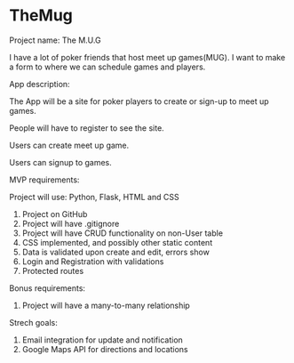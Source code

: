 # TheMug

Project name: The M.U.G



I have a lot of poker friends that host meet up games(MUG). I 
want to make a form to where we can schedule games and players.

App description:

The App will be a site for poker players to create or sign-up to meet up games.

People will have to register to see the site.

Users can create meet up game.

Users can signup to games.

MVP requirements:

Project will use: Python, Flask, HTML and CSS

1. Project on GitHub
2. Project will have .gitignore
3. Project will have CRUD functionality on non-User table
4. CSS implemented, and possibly other static content
5. Data is validated upon create and edit, errors show
6. Login and Registration with validations
7. Protected routes

Bonus requirements:

1. Project will have a many-to-many relationship

Strech goals:

1. Email integration for update and notification
2. Google Maps API for directions and locations
